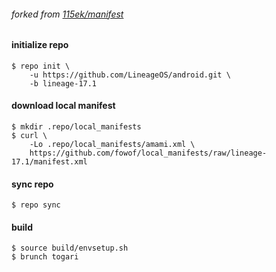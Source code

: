 ###### forked from [115ek/manifest](https://github.com/115ek/manifest)

#### initialize repo

    $ repo init \
        -u https://github.com/LineageOS/android.git \
        -b lineage-17.1

#### download local manifest

    $ mkdir .repo/local_manifests
    $ curl \
        -Lo .repo/local_manifests/amami.xml \
        https://github.com/fowof/local_manifests/raw/lineage-17.1/manifest.xml

#### sync repo

    $ repo sync

#### build

    $ source build/envsetup.sh
    $ brunch togari
    
